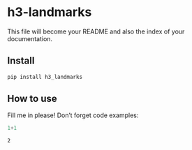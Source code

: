 h3-landmarks
================

<!-- WARNING: THIS FILE WAS AUTOGENERATED! DO NOT EDIT! -->

This file will become your README and also the index of your
documentation.

## Install

``` sh
pip install h3_landmarks
```

## How to use

Fill me in please! Don’t forget code examples:

``` python
1+1
```

    2
